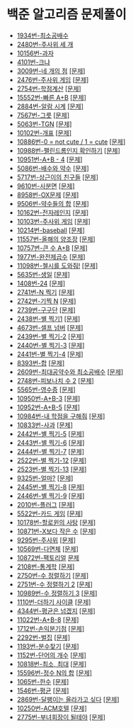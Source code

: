 # 백준 알고리즘 문제풀이
- [1934번-최소공배수](https://github.com/jhu97/baekjoon/blob/master/1934.py)
- [2480번-주사위 세 개](https://github.com/jhu97/baekjoon/blob/master/2480.py)
- [10156번-과자](https://github.com/jhu97/baekjoon/blob/master/10156.py)
- [4101번-크냐](https://github.com/jhu97/baekjoon/blob/master/4101.py)
- [3009번-네 개의 점](https://github.com/jhu97/baekjoon/blob/master/3009.py) [[문제]](https://www.acmicpc.net/problem/3009)
- [2476번-주사위 게임](https://github.com/jhu97/baekjoon/blob/master/2476.py) [[문제]](https://www.acmicpc.net/problem/2476)
- [2754번-학점계산](https://github.com/jhu97/baekjoon/blob/master/2754.py) [[문제]](https://www.acmicpc.net/problem/2754)
- [15552번-빠른 A+B](https://github.com/jhu97/baekjoon/blob/master/15552.py) [[문제]](https://www.acmicpc.net/problem/15552)
- [2884번-알람 시계](https://github.com/jhu97/baekjoon/blob/master/2884.py) [[문제]](https://www.acmicpc.net/problem/2884)
- [7567번-그릇](https://github.com/jhu97/baekjoon/blob/master/7567.py) [[문제]](https://www.acmicpc.net/problem/7567)
- [5063번-TGN](https://github.com/jhu97/baekjoon/blob/master/5063.py) [[문제]](https://www.acmicpc.net/problem/5063)
- [10102번-개표](https://github.com/jhu97/baekjoon/blob/master/10102.py) [[문제]](https://www.acmicpc.net/problem/10102)
- [10886번-0 = not cute / 1 = cute](https://github.com/jhu97/baekjoon/blob/master/1088.py) [[문제]](https://www.acmicpc.net/problem/10886)
- [10988번-팰린드롬인지 확인하기](https://github.com/jhu97/baekjoon/blob/master/1098.py) [[문제]](https://www.acmicpc.net/problem/10988)
- [10951번-A+B - 4](https://github.com/jhu97/baekjoon/blob/master/10951.py) [[문제]](https://www.acmicpc.net/problem/10951)
- [5086번-배수와 약수](https://github.com/jhu97/baekjoon/blob/master/5086.py) [[문제]](https://www.acmicpc.net/problem/5086)
- [5717번-상근이의 친구들](https://github.com/jhu97/baekjoon/blob/master/5717.py) [[문제]](https://www.acmicpc.net/problem/5717)
- [9610번-사분면](https://github.com/jhu97/baekjoon/blob/master/9610.py) [[문제]](https://www.acmicpc.net/problem/9610)
- [8958번-OX문제](https://github.com/jhu97/baekjoon/blob/master/8958.py) [[문제]](https://www.acmicpc.net/problem/8958)
- [9506번-약수들의 합](https://github.com/jhu97/baekjoon/blob/master/9506.py) [[문제]](https://www.acmicpc.net/problem/9506)
- [10162번-전자레인지](https://github.com/jhu97/baekjoon/blob/master/10162.py) [[문제]](https://www.acmicpc.net/problem/10162)
- [10103번-주사위 게임](https://github.com/jhu97/baekjoon/blob/master/10103.py) [[문제]](https://www.acmicpc.net/problem/10103)
- [10214번-baseball](https://github.com/jhu97/baekjoon/blob/master/10214.py) [[문제]](https://www.acmicpc.net/problem/10214)
- [11557번-올해의 양조장](https://github.com/jhu97/baekjoon/blob/master/11557.py) [[문제]](https://www.acmicpc.net/problem/11557)
- [10757번-큰 수 A+B](https://github.com/jhu97/baekjoon/blob/master/10757.py) [[문제]](https://www.acmicpc.net/problem/10757)
- [1977번-완전제곱수](https://github.com/jhu97/baekjoon/blob/master/1977.py) [[문제]](https://www.acmicpc.net/problem/1977)
- [11098번-첼시를 도와줘!](https://github.com/jhu97/baekjoon/blob/master/11098.py) [[문제]](https://www.acmicpc.net/problem/11098)
- [5635번-생일](https://github.com/jhu97/baekjoon/blob/master/5635.py) [[문제]](https://www.acmicpc.net/problem/5635)
- [1408번-24](https://github.com/jhu97/baekjoon/blob/master/1408.py) [[문제]](https://www.acmicpc.net/problem/1408)
- [2741번-N 찍기](https://github.com/jhu97/baekjoon/blob/master/2741.py) [[문제]](https://www.acmicpc.net/problem/2741)
- [2742번-기찍 N](https://github.com/jhu97/baekjoon/blob/master/4742.py) [[문제]](https://www.acmicpc.net/problem/2742)
- [2739번-구구단](https://github.com/jhu97/baekjoon/blob/master/2739.py) [[문제]](https://www.acmicpc.net/problem/2739)
- [2438번-별 찍기1](https://github.com/jhu97/baekjoon/blob/master/2438.py) [[문제]](https://www.acmicpc.net/problem/2438)
- [4673번-셀프 넘버](https://github.com/jhu97/baekjoon/blob/master/4673.py) [[문제]](https://www.acmicpc.net/problem/4673)
- [2439번-별 찍기-2](https://github.com/jhu97/baekjoon/blob/master/2439.py) [[문제]](https://www.acmicpc.net/problem/2439)
- [2440번-별 찍기-3](https://github.com/jhu97/baekjoon/blob/master/2440.py) [[문제]](https://www.acmicpc.net/problem/2440)
- [2441번-별 찍기-4](https://github.com/jhu97/baekjoon/blob/master/2441.py) [[문제]](https://www.acmicpc.net/problem/2441)
- [8393번-합](https://github.com/jhu97/baekjoon/blob/master/8393.py) [[문제]](https://www.acmicpc.net/problem/8393)
- [2609번-최대공약수와 최소공배수](https://github.com/jhu97/baekjoon/blob/master/2609.py) [[문제]](https://www.acmicpc.net/problem/2609)
- [2748번-피보나치 수 2](https://github.com/jhu97/baekjoon/blob/master/2748.py) [[문제]](https://www.acmicpc.net/problem/2748)
- [5565번-영수증](https://github.com/jhu97/baekjoon/blob/master/5565.py) [[문제]](https://www.acmicpc.net/problem/5565)
- [10950번-A+B-3](https://github.com/jhu97/baekjoon/blob/master/10950.py) [[문제]](https://www.acmicpc.net/problem/10950)
- [10952번-A+B-5](https://github.com/jhu97/baekjoon/blob/master/10952.py) [[문제]](https://www.acmicpc.net/problem/10952)
- [10984번-내 학점을 구해줘](https://github.com/jhu97/baekjoon/blob/master/10984.py) [[문제]](https://www.acmicpc.net/problem/10984)
- [10833번-사과](https://github.com/jhu97/baekjoon/blob/master/10833.py) [[문제]](https://www.acmicpc.net/problem/10833)
- [2442번-별 찍기-5](https://github.com/jhu97/baekjoon/blob/master/2442.py) [[문제]](https://www.acmicpc.net/problem/2442)
- [2443번-별 찍기-6](https://github.com/jhu97/baekjoon/blob/master/2443.py) [[문제]](https://www.acmicpc.net/problem/2443)
- [2444번-별 찍기-7](https://github.com/jhu97/baekjoon/blob/master/2444.py) [[문제]](https://www.acmicpc.net/problem/2444)
- [2522번-별 찍기-12](https://github.com/jhu97/baekjoon/blob/master/2522.py) [[문제]](https://www.acmicpc.net/problem/2522)
- [2523번-별 찍기-13](https://github.com/jhu97/baekjoon/blob/master/2523,py) [[문제]](https://www.acmicpc.net/problem/2523)
- [9325번-얼마?](https://github.com/jhu97/baekjoon/blob/master/9325.py) [[문제]](https://www.acmicpc.net/problem/9325)
- [2445번-별 찍기-8](https://github.com/jhu97/baekjoon/blob/master/2445.py) [[문제]](https://www.acmicpc.net/problem/2445)
- [2446번-별 찍기-9](https://github.com/jhu97/baekjoon/blob/master/2446.py) [[문제]](https://www.acmicpc.net/problem/2446)
- [2010번-플러그](https://github.com/jhu97/baekjoon/blob/master/2010.py) [[문제]](https://www.acmicpc.net/problem/2010)
- [5522번-카드 게임](https://github.com/jhu97/baekjoon/blob/master/5522.py) [[문제]](https://www.acmicpc.net/problem/5522)
- [10178번-할로윈의 사탕](https://github.com/jhu97/baekjoon/blob/master/10178.py) [[문제]](https://www.acmicpc.net/problem/10178)
- [10871번-X보다 작은 수](https://github.com/jhu97/baekjoon/blob/master/10871.py) [[문제]](https://www.acmicpc.net/problem/10871)
- [9295번-주사위](https://github.com/jhu97/baekjoon/blob/master/9295.py) [[문제]](https://www.acmicpc.net/problem/9295)
- [10569번-다면체](https://github.com/jhu97/baekjoon/blob/master/10569.py) [[문제]](https://www.acmicpc.net/problem/10569)
- [10872번-팩토리얼](https://github.com/jhu97/baekjoon/blob/master/10872.py) [문제](https://www.acmicpc.net/problem/10872)
- [2108번-통계학](https://github.com/jhu97/baekjoon/blob/master/2108.py) [[문제]](https://www.acmicpc.net/problem/2108)
- [2750번-수 정렬하기](https://github.com/jhu97/baekjoon/blob/master/2750.py) [[문제]](https://www.acmicpc.net/problem/2750)
- [2751번-수 정렬하기 2](https://github.com/jhu97/baekjoon/blob/master/2751.py) [[문제]](https://www.acmicpc.net/problem/2751)
- [10989번-수 정렬하기 3](https://github.com/jhu97/baekjoon/blob/master/10989.py) [[문제]](https://www.acmicpc.net/problem/10989)
- [1110번-더하기 사이클](https://github.com/jhu97/baekjoon/blob/master/1110.py) [[문제]](https://www.acmicpc.net/problem/1110)
- [4344번-평균은 넘겠지](https://github.com/jhu97/baekjoon/blob/master/4344.py) [[문제]](https://www.acmicpc.net/problem/4344)
- [11022번-A+B-8](https://github.com/jhu97/baekjoon/blob/master/11022.py) [[문제]](https://www.acmicpc.net/problem/11022)
- [1712번-손익분기점](https://github.com/jhu97/baekjoon/blob/master/1712.py) [[문제]](https://www.acmicpc.net/problem/1712)
- [2292번-벌집](https://github.com/jhu97/baekjoon/blob/master/2292.py) [[문제]](https://www.acmicpc.net/problem/2292)
- [1193번-분수찾기](https://github.com/jhu97/baekjoon/blob/master/1193.py) [[문제]](https://www.acmicpc.net/problem/1193)
- [1152번-단어의 개수](https://github.com/jhu97/baekjoon/blob/master/1152.py) [[문제]](https://www.acmicpc.net/problem/1152)
- [10818번-최소, 최대](https://github.com/jhu97/baekjoon/blob/master/10818.py) [[문제]](https://www.acmicpc.net/problem/10818)
- [15596번-정수 N의 합](https://github.com/jhu97/baekjoon/blob/master/15596.py) [[문제]](https://www.acmicpc.net/problem/15596)
- [1065번-한수](https://github.com/jhu97/baekjoon/blob/master/1065.py) [[문제]](https://www.acmicpc.net/problem/1065)
- [1546번-평균](https://github.com/jhu97/baekjoon/blob/master/1546.py) [[문제]](https://www.acmicpc.net/problem/1546)
- [2869번-달팽이는 올라가고 싶다](https://github.com/jhu97/baekjoon/blob/master/2869.py) [[문제]](https://www.acmicpc.net/problem/2869)
- [10250번-ACM호텔](https://github.com/jhu97/baekjoon/blob/master/10250.py) [[문제]](https://www.acmicpc.net/problem/10250)
- [2775번-부녀회장이 될테야](https://github.com/jhu97/baekjoon/blob/master/2775.py) [[문제]](https://www.acmicpc.net/problem/2775)
